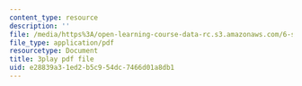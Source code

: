 ```yaml
---
content_type: resource
description: ''
file: /media/https%3A/open-learning-course-data-rc.s3.amazonaws.com/6-s095-programming-for-the-puzzled-january-iap-2018/e28839a31ed2b5c954dc7466d01a8db1_9TtLlVBjvR0.pdf
file_type: application/pdf
resourcetype: Document
title: 3play pdf file
uid: e28839a3-1ed2-b5c9-54dc-7466d01a8db1
---
```

